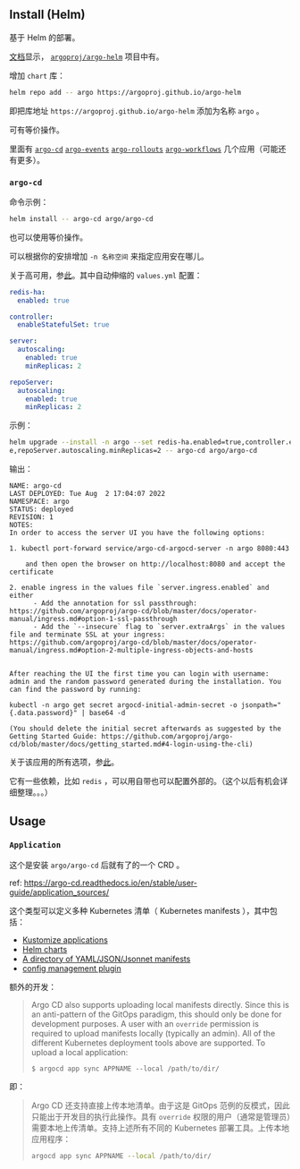 
## Install (Helm)

基于 Helm 的部署。

[文档](https://argo-cd.readthedocs.io/en/stable/operator-manual/installation/#helm)显示， [`argoproj/argo-helm`](https://github.com/argoproj/argo-helm.git) 项目中有。

增加 `chart` 库：

~~~ sh
helm repo add -- argo https://argoproj.github.io/argo-helm
~~~

即把库地址 `https://argoproj.github.io/argo-helm` 添加为名称 `argo` 。

可有等价操作。

里面有 [`argo-cd`](https://github.com/argoproj/argo-helm/tree/main/charts/argo-cd) [`argo-events`](https://github.com/argoproj/argo-helm/tree/main/charts/argo-events) [`argo-rollouts`](https://github.com/argoproj/argo-helm/tree/main/charts/argo-rollouts) [`argo-workflows`](https://github.com/argoproj/argo-helm/tree/main/charts/argo-workflows) 几个应用（可能还有更多）。


### `argo-cd`

命令示例：

~~~ sh
helm install -- argo-cd argo/argo-cd
~~~

也可以使用等价操作。

可以根据你的安排增加 `-n 名称空间` 来指定应用安在哪儿。

关于高可用，参[此](https://github.com/argoproj/argo-helm/tree/main/charts/argo-cd#high-availability)。其中自动伸缩的 `values.yml` 配置：

~~~ yml
redis-ha:
  enabled: true

controller:
  enableStatefulSet: true

server:
  autoscaling:
    enabled: true
    minReplicas: 2

repoServer:
  autoscaling:
    enabled: true
    minReplicas: 2
~~~

示例：

~~~~ sh
helm upgrade --install -n argo --set redis-ha.enabled=true,controller.enableStatefulSet=true,server.autoscaling.enabled=true,server.autoscaling.minReplicas=2,repoServer.autoscaling.enabled=tru
e,repoServer.autoscaling.minReplicas=2 -- argo-cd argo/argo-cd
~~~~

输出：

~~~~ text
NAME: argo-cd
LAST DEPLOYED: Tue Aug  2 17:04:07 2022
NAMESPACE: argo
STATUS: deployed
REVISION: 1
NOTES:
In order to access the server UI you have the following options:

1. kubectl port-forward service/argo-cd-argocd-server -n argo 8080:443

    and then open the browser on http://localhost:8080 and accept the certificate

2. enable ingress in the values file `server.ingress.enabled` and either
      - Add the annotation for ssl passthrough: https://github.com/argoproj/argo-cd/blob/master/docs/operator-manual/ingress.md#option-1-ssl-passthrough
      - Add the `--insecure` flag to `server.extraArgs` in the values file and terminate SSL at your ingress: https://github.com/argoproj/argo-cd/blob/master/docs/operator-manual/ingress.md#option-2-multiple-ingress-objects-and-hosts


After reaching the UI the first time you can login with username: admin and the random password generated during the installation. You can find the password by running:

kubectl -n argo get secret argocd-initial-admin-secret -o jsonpath="{.data.password}" | base64 -d

(You should delete the initial secret afterwards as suggested by the Getting Started Guide: https://github.com/argoproj/argo-cd/blob/master/docs/getting_started.md#4-login-using-the-cli)
~~~~

关于该应用的所有选项，参[此](https://github.com/argoproj/argo-helm/tree/main/charts/argo-cd#installing-the-chart)。

它有一些依赖，比如 `redis` ，可以用自带也可以配置外部的。（这个以后有机会详细整理。。。）

## Usage

### `Application`

这个是安装 `argo/argo-cd` 后就有了的一个 CRD 。

ref: https://argo-cd.readthedocs.io/en/stable/user-guide/application_sources/

这个类型可以定义多种 Kubernetes 清单（ Kubernetes manifests ），其中包括：

- [Kustomize applications](#Kustomize)
- [Helm charts](#Helm)
- [A directory of YAML/JSON/Jsonnet manifests](#Jsonnet)
- [config management plugin](#Argo-CMP)

额外的开发：

> Argo CD also supports uploading local manifests directly. Since this is an anti-pattern of the GitOps paradigm, this should only be done for development purposes. A user with an `override` permission is required to upload manifests locally (typically an admin). All of the different Kubernetes deployment tools above are supported. To upload a local application:
> 
> ~~~ text
> $ argocd app sync APPNAME --local /path/to/dir/
> ~~~
> 

即：

> Argo CD 还支持直接上传本地清单。由于这是 GitOps 范例的反模式，因此只能出于开发目的执行此操作。具有 `override` 权限的用户（通常是管理员）需要本地上传清单。支持上述所有不同的 Kubernetes 部署工具。上传本地应用程序：
> 
> ~~~ sh
> argocd app sync APPNAME --local /path/to/dir/
> ~~~
> 


